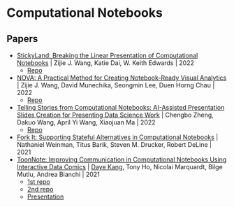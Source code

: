 # Computational Notebooks

## Papers

- [StickyLand: Breaking the Linear Presentation of Computational Notebooks](https://arxiv.org/abs/2202.11086) | Zijie J. Wang, Katie Dai, W. Keith Edwards | 2022
  - [Repo](https://github.com/xiaohk/stickyland)
- [NOVA: A Practical Method for Creating Notebook-Ready Visual Analytics](https://arxiv.org/abs/2205.03963) | Zijie J. Wang, David Munechika, Seongmin Lee, Duen Horng Chau | 2022
  - [Repo](https://github.com/poloclub/nova)
- [Telling Stories from Computational Notebooks: AI-Assisted Presentation Slides Creation for Presenting Data Science Work](https://dl.acm.org/doi/abs/10.1145/3491102.3517615) | Chengbo Zheng, Dakuo Wang, April Yi Wang, Xiaojuan Ma | 2022
  - [Repo](https://github.com/cbzheng/nb2slide)
- [Fork It: Supporting Stateful Alternatives in Computational Notebooks](https://dl.acm.org/doi/10.1145/3411764.3445527) | Nathaniel Weinman, Titus Barik, Steven M. Drucker, Robert DeLine | 2021
- [ToonNote: Improving Communication in Computational Notebooks Using Interactive Data Comics](https://dl.acm.org/doi/10.1145/3411764.3445434) | [Daye Kang](https://www.dayekang.info/), Tony Ho, Nicolai Marquardt, Bilge Mutlu, Andrea Bianchi | 2021
  - [1st repo](https://github.com/tho121/ComicConverter)
  - [2nd repo](https://github.com/tho121/toon_note)
  - [Presentation](https://youtu.be/OKgT3HrORho)
